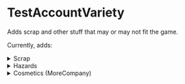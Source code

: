 # TestAccountVariety

Adds scrap and other stuff that may or may not fit the game.

Currently, adds:

<details>
<summary>Scrap</summary>

- Throwable Cube
- Yippee
- Ship Toy
- Webley Pyramid
- Pikachu
- Lunx Painting
- Alexandria Doll (Lunxara)
- Pepsi Can

</details>

<details>
<summary>Hazards</summary>

- Propulsion Mine
- Gift Mimic
- Prison Mine

</details>

<details>
<summary>Cosmetics (MoreCompany)</summary>

- Shoulder Cube
- Cube Head
- Ship Hat

</details>